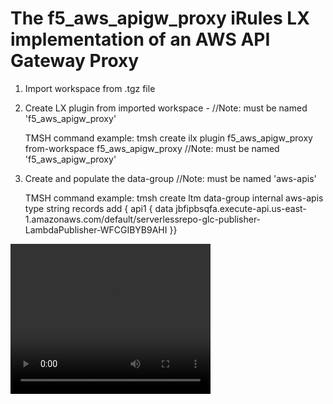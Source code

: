 # The f5_aws_apigw_proxy iRules LX implementation of an AWS API Gateway Proxy

1. Import workspace from .tgz file
 
2. Create LX plugin from imported workspace   -  //Note: must be named 'f5_aws_apigw_proxy'
	
	TMSH command example: tmsh create ilx plugin f5_aws_apigw_proxy from-workspace f5_aws_apigw_proxy  //Note: must be named 'f5_aws_apigw_proxy'


3. Create and populate the data-group  //Note: must be named 'aws-apis'
	
	TMSH command example: tmsh create ltm data-group internal aws-apis type string records add { api1 { data jbfipbsqfa.execute-api.us-east-1.amazonaws.com/default/serverlessrepo-glc-publisher-LambdaPublisher-WFCGIBYB9AHI }}

	
	
<video width="320" height="240" controls><source src="images/.mp4" type="video/mp4"><source src="installapigw.mp4" type="video/mp4">
Your browser does not support the video tag.
</video>